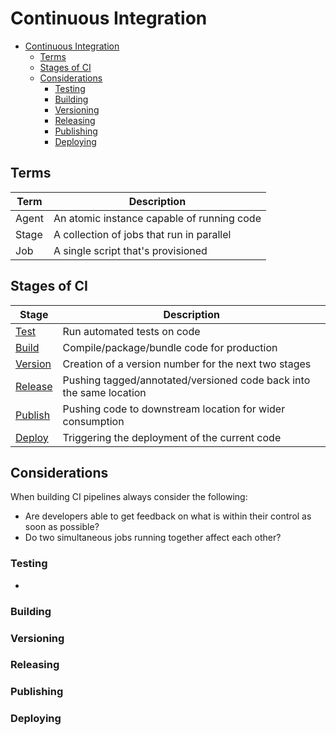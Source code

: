 # Continuous Integration

- [Continuous Integration](#continuous-integration)
  - [Terms](#terms)
  - [Stages of CI](#stages-of-ci)
  - [Considerations](#considerations)
    - [Testing](#testing)
    - [Building](#building)
    - [Versioning](#versioning)
    - [Releasing](#releasing)
    - [Publishing](#publishing)
    - [Deploying](#deploying)

## Terms

| Term | Description |
| ---|--- |
| Agent | An atomic instance capable of running code |
| Stage | A collection of jobs that run in parallel |
| Job | A single script that's provisioned |

## Stages of CI

| Stage | Description |
| ---|--- |
| [Test](#testing) | Run automated tests on code |
| [Build](#building) | Compile/package/bundle code for production |
| [Version](#versioning) | Creation of a version number for the next two stages |
| [Release](#releasing) | Pushing tagged/annotated/versioned code back into the same location |
| [Publish](#publishing) | Pushing code to downstream location for wider consumption |
| [Deploy](#deploying) | Triggering the deployment of the current code |

## Considerations

When building CI pipelines always consider the following:
- Are developers able to get feedback on what is within their control as soon as possible?
- Do two simultaneous jobs running together affect each other?

### Testing
- 

### Building

### Versioning

### Releasing

### Publishing

### Deploying
